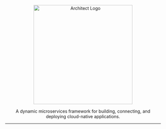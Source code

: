 <p align="center">
  <a href="//architect.io" target="blank"><img src="https://www.architect.io/logo.svg" width="320" alt="Architect Logo" /></a>
</p>

<p align="center">
  A dynamic microservices framework for building, connecting, and deploying cloud-native applications.
</p>

---
